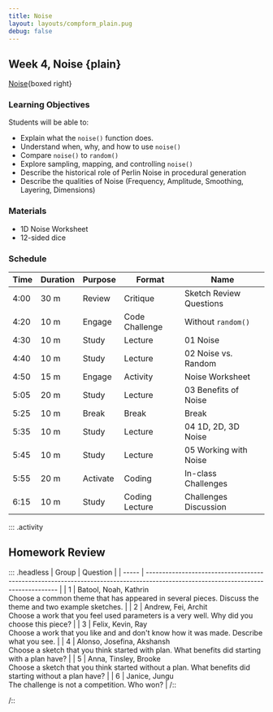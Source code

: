 ```yaml
---
title: Noise
layout: layouts/compform_plain.pug
debug: false
---
```


## Week 4, Noise {plain}

[Noise](../noise/index.html){boxed right}

### Learning Objectives

Students will be able to:
* Explain what the `noise()` function does.
* Understand when, why, and how to use `noise()`
* Compare `noise()` to `random()`
* Explore sampling, mapping, and controlling `noise()`
* Describe the historical role of Perlin Noise in procedural generation
* Describe the qualities of Noise (Frequency, Amplitude, Smoothing, Layering, Dimensions)

### Materials

- 1D Noise Worksheet
- 12-sided dice



### Schedule

| Time | Duration | Purpose  | Format         | Name                    |
| ---- | -------- | -------- | -------------- | ----------------------- |
| 4:00 | 30 m     | Review   | Critique       | Sketch Review Questions |
| 4:20 | 10 m     | Engage   | Code Challenge | Without `random()`      |
| 4:30 | 10 m     | Study    | Lecture        | 01 Noise                |
| 4:40 | 10 m     | Study    | Lecture        | 02 Noise vs. Random     |
| 4:50 | 15 m     | Engage   | Activity       | Noise Worksheet         |
| 5:05 | 20 m     | Study    | Lecture        | 03 Benefits of Noise    |
| 5:25 | 10 m     | Break    | Break          | Break                   |
| 5:35 | 10 m     | Study    | Lecture        | 04 1D, 2D, 3D Noise     |
| 5:45 | 10 m     | Study    | Lecture        | 05 Working with Noise   |
| 5:55 | 20 m     | Activate | Coding         | In-class Challenges     |
| 6:15 | 10 m     | Study    | Coding Lecture | Challenges Discussion   |


<!-- 
### Outline

Homework Discussion

* reason for sketching

01 Noise

* `random()` completely, actually random
* `noise()` random, arranged variation with nice properties
* Perlin Noise is just one example, not the only one.
* Slides
* Many examples of noise focus on visualizing the noise. Leading students to think that the `noise()` function is mostly when you want something to look like `noise()`. On the contrary, the noise function can be used any time you want _good looking variation_. Also, you probably want to shape the noise a bit so it doesn't look like straight `noise()`.
* `random()` doesn't take parameters but `noise()` does. Understanding what parameters to pass in is often confusing when you start using `noise()`. Once you get a hang of it, the parameters become the key to the power of `noise()`.
* live code example using `noise()`

04 Noise Worksheet, Building Noise

* Dice, Decks, LUTs
* Roll Dice - Build an N-Dimensional infinite field
* Connect Dots - Create an interpolated look up
* Could extend to more dimensions (figures)
* compare `random()` (dice) to `noise()` (LUT)
* answer key question: where does input come from?
* Make a drawing like [ . o O . o o . O ] using dice, using noise
* Make an animation [ . -> O -> o ] using dice, using noise

02 Noise vs. Random + 03 Benefits of Noise

* `random()` is better when you want actually random _variation_
* `noise()` is better when you want aethetically pleasing _variation_
* Control Frequency
* Fractal Detail
* Control Repeatability
* Looks Good
* `random()` vs `noise()` examples
* 1D Noise Example
* Range of `noise()`
* Fractal Noise

Challenges

* Intro
* Coding
* Q+A

05 Working With Noise

* Calling Noise: What do you pass in?
* Controlling Frequency
* Amplitude and Range
* Detail (optional)
* Seed (optional) -->

::: .activity

## Homework Review

::: .headless
| Group | Question                                                                                                                          |
| ----- | --------------------------------------------------------------------------------------------------------------------------------- |
| 1     | Batool, Noah, Kathrin <br/>Choose a common theme that has appeared in several pieces. Discuss the theme and two example sketches. |
| 2     | Andrew, Fei, Archit <br/>Choose a work that you feel used parameters is a very well. Why did you choose this piece?               |
| 3     | Felix, Kevin, Ray <br/>Choose a work that you like and and don't know how it was made. Describe what you see.                     |
| 4     | Alonso, Josefina, Akshansh <br/>Choose a sketch that you think started with plan. What benefits did starting with a plan have?    |
| 5     | Anna, Tinsley, Brooke <br/>Choose a sketch that you think started without a plan. What benefits did starting without a plan have? |
| 6     | Janice, Jungu  <br/>The challenge is not a competition. Who won?                                                                  |
/::



/::

<style> 
    .headless thead {
        display: none;
    }
</style>

